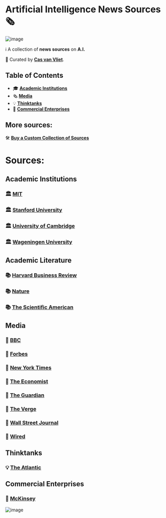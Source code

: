 # Artificial Intelligence News Sources 🗞️

![image](https://github.com/cas-van-vliet/cas-van-vliet/assets/146363448/12512d42-e0e2-452a-9d4b-ce683b1cc906)

ℹ️ A collection of **news sources** on **A.I.**

👀 Curated by [**Cas van Vliet**](https://casvanvliet.substack.com).

## Table of Contents

- 🎓 **[Academic Institutions](#academic-institutions)**
- 🗞️ **[Media](#media)**
- 💡 **[Thinktanks](#thinktanks)**
- 💸 **[Commercial Enterprises](#commercial-enterprises)**

## More sources:

🛠️ **[Buy a Custom Collection of Sources](mailto:workcommunication@duck.com)**

# Sources:

## Academic Institutions

### 🏛️ [MIT](https://news.mit.edu/topic/artificial-intelligence2)

### 🏛️ [Stanford University](https://hai.stanford.edu/)

### 🏛️ [University of Cambridge](https://www.cam.ac.uk/topics/artificial-intelligence)

### 🏛️ [Wageningen University](https://www.wur.nl/nl/themas/kunstmatige-intelligentie.htm)

## Academic Literature

### 📚 [Harvard Business Review](https://hbr.org/topic/subject/ai-and-machine-learning)

### 📚 [Nature](https://www.nature.com/search?q=artificial+intelligence&journal=)

### 📚 [The Scientific American](https://www.scientificamerican.com/artificial-intelligence/)

## Media

### 📰 [BBC](https://www.bbc.co.uk/news/topics/ce1qrvleleqt)

### 📰 [Forbes](https://www.forbes.com/ai/)

### 📰 [New York Times](https://www.nytimes.com/spotlight/artificial-intelligence)

### 📰 [The Economist](https://www.economist.com/artificial-intelligence)

### 📰 [The Guardian](https://www.theguardian.com/technology/artificialintelligenceai)

### 📰 [The Verge](https://www.theverge.com/ai-artificial-intelligence)

### 📰 [Wall Street Journal](https://www.wsj.com/tech/ai)

### 📰 [Wired](https://www.wired.com/tag/artificial-intelligence/)

## Thinktanks

### 💡 [The Atlantic](https://www.theatlantic.com/category/ai-artificial-intelligence/)

## Commercial Enterprises 

### 💸 [McKinsey](https://www.mckinsey.com/capabilities/quantumblack/our-insights) 

![image](https://github.com/cas-van-vliet/chatgpt-prompts/assets/146363448/19f7dc8e-23c1-4160-b6d8-304ab0aaaa5f)

